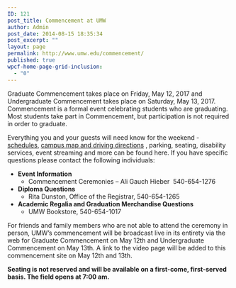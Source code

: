 ```yaml
---
ID: 121
post_title: Commencement at UMW
author: Admin
post_date: 2014-08-15 18:35:34
post_excerpt: ""
layout: page
permalink: http://www.umw.edu/commencement/
published: true
wpcf-home-page-grid-inclusion:
  - "0"
---
```

Graduate Commencement takes place on Friday, May 12, 2017 and Undergraduate Commencement takes place on Saturday, May 13, 2017. Commencement is a formal event celebrating students who are graduating. Most students take part in Commencement, but participation is not required in order to graduate.

Everything you and your guests will need know for the weekend - <a title="Commencement Schedules" href="/commencement/schedule/">schedules</a>, <a title="campus maps and driving directions" href="/visitors/">campus map and driving directions</a> , parking, seating, disability services, event streaming and more can be found here. If you have specific questions please contact the following individuals:
<ul>
 	<li><strong>Event Information</strong>
<ul>
 	<li>Commencement Ceremonies – Ali Gauch Hieber  540-654-1276</li>
</ul>
</li>
 	<li><strong>Diploma Questions</strong>
<ul>
 	<li>Rita Dunston, Office of the Registrar, 540-654-1265</li>
</ul>
</li>
 	<li><strong>Academic Regalia and Graduation Merchandise Questions</strong>
<ul>
 	<li>UMW Bookstore, 540-654-1017</li>
</ul>
</li>
</ul>
For friends and family members who are not able to attend the ceremony in person, UMW’s commencement will be broadcast live in its entirety via the web for Graduate Commencement on May 12th and Undergraduate Commencement on May 13th. A link to the video page will be added to this commencement site on May 12th and 13th.

<strong>Seating is not reserved and will be available on a first-come, first-served basis. The field opens at 7:00 am.</strong>